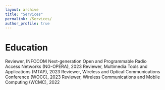 ```yaml
---
layout: archive
title: "Services"
permalink: /Services/
author_profile: true
---
```

Education
======
Reviewer, INFOCOM Next-generation Open and Programmable Radio Access Networks (NG-OPERA), 2023
Reviewer, Multimedia Tools and Applications (MTAP), 2023
Reviewer, Wireless and Optical Communications Conference (WOCC), 2023
Reviewer, Wireless Communications and Mobile Computing (WCMC), 2022